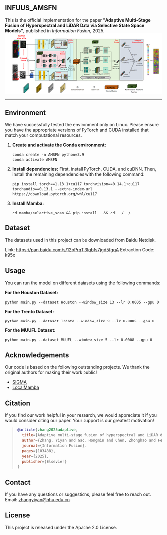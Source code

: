 ## INFUUS_AMSFN
This is the official implementation for the paper **"Adaptive Multi-Stage Fusion of Hyperspectral and LiDAR Data via Selective State Space Models"**, published in *Information Fusion*, 2025.
![AMSFN](https://github.com/zhangyiyan001/AMSFN/blob/main/framework.png)
****


## Environment

We have successfully tested the environment only on Linux. Please ensure you have the appropriate versions of PyTorch and CUDA installed that match your computational resources.

1.  **Create and activate the Conda environment:**
    ```shell
    conda create -n AMSFN python=3.9
    conda activate AMSFN
    ```

2.  **Install dependencies:**
    First, install PyTorch, CUDA, and cuDNN. Then, install the remaining dependencies with the following command:
    ```shell
    pip install torch==1.13.1+cu117 torchvision==0.14.1+cu117 torchaudio==0.13.1 --extra-index-url https://download.pytorch.org/whl/cu117
    ```

3.  **Install Mamba:**
    ```shell
    cd mamba/selective_scan && pip install . && cd ../../
    ```

## Dataset

The datasets used in this project can be downloaded from Baidu Netdisk.

Link: https://pan.baidu.com/s/12bPrqTl3Iqbfs7jgd5fgqA
Extraction Code: k95x


## Usage

You can run the model on different datasets using the following commands:

**For the Houston Dataset:**
```shell
python main.py --dataset Houston --window_size 13 --lr 0.0005 --gpu 0
```

**For the Trento Dataset:**
```shell
python main.py --dataset Trento --window_size 9 --lr 0.0005 --gpu 0
```

**For the MUUFL Dataset:**
```shell
python main.py --dataset MUUFL --window_size 5 --lr 0.0008 --gpu 0
```

## Acknowledgements

Our code is based on the following outstanding projects. We thank the original authors for making their work public!

*   [SIGMA](https://github.com/zifuwan/Sigma)
*   [LocalMamba](https://github.com/hunto/LocalMamba)


## Citation

If you find our work helpful in your research, we would appreciate it if you would consider citing our paper. Your support is our greatest motivation!

> ```bibtex
> @article{zhang2025adaptive,
>   title={Adaptive multi-stage fusion of hyperspectral and LiDAR data via selective state space models},
>   author={Zhang, Yiyan and Gao, Hongmin and Chen, Zhonghao and Fei, Shuyu and Zhou, Jun and Ghamisi, Pedram and Zhang, Bing},
>   journal={Information Fusion},
>   pages={103488},
>   year={2025},
>   publisher={Elsevier}
> }
> ```


## Contact

If you have any questions or suggestions, please feel free to reach out.
Email: zhangyiyan@hhu.edu.cn

## License

This project is released under the Apache 2.0 License.



